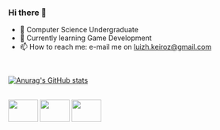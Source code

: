 ### Hi there 👋

- 🔭 Computer Science Undergraduate
- 🌱 Currently learning Game Development
- 📫 How to reach me: e-mail me on luizh.keiroz@gmail.com

<br>

[![Anurag's GitHub stats](https://github-readme-stats.vercel.app/api?username=LuizH-Queiroz&count_private=true&theme=tokyonight)](https://github.com/anuraghazra/github-readme-stats)

<div style="display: inline_block"><br>

  <img align="center" height="45" width="60" src="https://cdn.jsdelivr.net/gh/devicons/devicon/icons/cplusplus/cplusplus-original.svg" />
  <img align="center" height="45" width="60" src="https://cdn.jsdelivr.net/gh/devicons/devicon/icons/csharp/csharp-original.svg" />
  <img align="center" height="45" width="60" src="https://cdn.jsdelivr.net/gh/devicons/devicon/icons/unity/unity-original.svg" />
</div>
